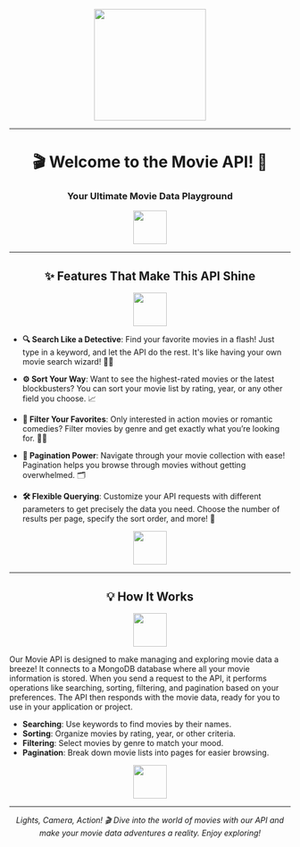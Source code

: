 <p align="center">
  <img src="https://media.giphy.com/media/3ohs7Yj5bW6AEQ0e5q/giphy.gif" height="200" />
</p>

<hr>

<h1 align="center">🎬 Welcome to the Movie API! 🍿</h1>
<h3 align="center">Your Ultimate Movie Data Playground</h3>

<p align="center">
  <img src="https://media.giphy.com/media/8I1OTsL0l8puZCDu9b/giphy.gif" width="60" />
</p>

<hr>

<h2 align="center">✨ Features That Make This API Shine</h2>

<p align="center">
  <img src="https://media.giphy.com/media/l3q2K5Dsd9rj9aa6w/giphy.gif" width="60" />
</p>

- **🔍 Search Like a Detective**: Find your favorite movies in a flash! Just type in a keyword, and let the API do the rest. It's like having your own movie search wizard! 🧙‍♂️

- **⚙️ Sort Your Way**: Want to see the highest-rated movies or the latest blockbusters? You can sort your movie list by rating, year, or any other field you choose. 📈

- **🎨 Filter Your Favorites**: Only interested in action movies or romantic comedies? Filter movies by genre and get exactly what you’re looking for. 🎥💖

- **📄 Pagination Power**: Navigate through your movie collection with ease! Pagination helps you browse through movies without getting overwhelmed. 🗂️

- **🛠️ Flexible Querying**: Customize your API requests with different parameters to get precisely the data you need. Choose the number of results per page, specify the sort order, and more! 🔄

<p align="center">
  <img src="https://media.giphy.com/media/26ufbG8PCx2p0i0lu/giphy.gif" width="60" />
</p>

<hr>

<h2 align="center">💡 How It Works</h2>

<p align="center">
  <img src="https://media.giphy.com/media/3o6ZsUKCkN4CEdxt8A/giphy.gif" width="60" />
</p>

Our Movie API is designed to make managing and exploring movie data a breeze! It connects to a MongoDB database where all your movie information is stored. When you send a request to the API, it performs operations like searching, sorting, filtering, and pagination based on your preferences. The API then responds with the movie data, ready for you to use in your application or project.

- **Searching**: Use keywords to find movies by their names.
- **Sorting**: Organize movies by rating, year, or other criteria.
- **Filtering**: Select movies by genre to match your mood.
- **Pagination**: Break down movie lists into pages for easier browsing.

<p align="center">
  <img src="https://media.giphy.com/media/26u4eYv7QzA8tBbFq/giphy.gif" width="60" />
</p>

<hr>

<p align="center">
  <em>Lights, Camera, Action! 🎬 Dive into the world of movies with our API and make your movie data adventures a reality. Enjoy exploring!</em>
</p>
